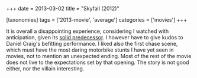 +++
date = 2013-03-02
title = "Skyfall (2012)"

[taxonomies]
tags = ['2013-movie', 'average']
categories = ['movies']
+++

It is overall a disappointing experience, considering I watched with
anticipation, given its [solid predecessor]. I however have to give
kudos to Daniel Craig\'s befitting performance. I liked also the first
chase scene, which must have the most daring motorbike stunts I have yet
seen in movies, not to mention an unexpected ending. Most of the rest of
the movie does not live to the expectations set by that opening. The
story is not good either, nor the villain interesting.

  [solid predecessor]: http://movies.tshepang.net/quantum-of-solace-2008

